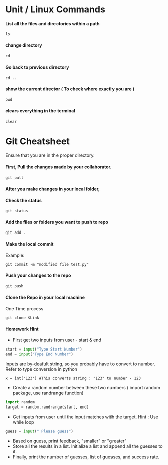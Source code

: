 # Unit / Linux Commands
#### List all the files and directories within a path
```
ls 
```
#### change directory
```
cd
```

#### Go back to previous directory
```
cd .. 
```

#### show the current director ( To check where exactly you are ) 

```
pwd 
```

#### clears everything in the terminal
```
clear 
```

# Git Cheatsheet
Ensure that you are in the proper directory. 

#### First, Pull the changes made by your collaborator. 
```
git pull
```

#### After you make changes in your local folder, 
#### Check the status
```
git status
```
#### Add the files or folders you want to push to repo
```
git add .
```
#### Make the local commit 
Example:
```
git commit -m "modified file test.py"
```

#### Push your changes to the repo 

```
git push
```

#### Clone the Repo in your local machine 
One Time process

```
git clone $Link
```

#### Homework Hint
* First get two inputs from user - start & end
```python
start = input("Type Start Number")
end = input("Type End Number")
```
Inputs are by-deafult string, so you probably have to convert to number. 
Refer to type conversion in python
```
x = int('123') #This converts string : "123" to number - 123
```


* Create a random number between these two numbers ( import random package, use randrange function) 
```python
import random
target = random.randrange(start, end)
```

* Get inputs from user until the input matches with the target. Hint : Use while loop
```python
guess = input(" Please guess") 
```

* Based on guess, print feedback, "smaller" or "greater"
* Store all the results in a list. Initialize a list and append all the guesses to it. 
* Finally, print the number of guesses, list of guesses, and success rate. 





